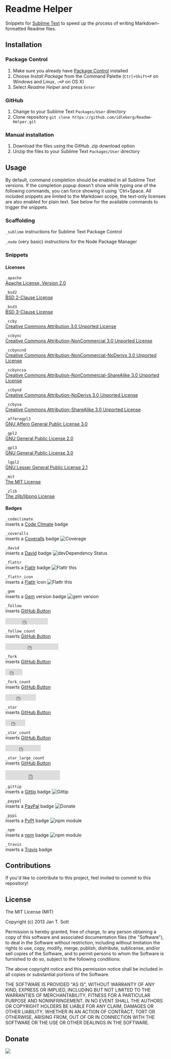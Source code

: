 # Readme Helper

Snippets for [Sublime Text](http://www.sublimetext.com/) to speed up the process of writing Markdown-formatted Readme files.

## Installation

### Package Control

1. Make sure you already have [Package Control](http://wbond.net/sublime_packages/package_control/) installed
2. Choose *Install Package* from the Command Palette (`Ctrl+Shift+P` on Windows and Linux, `⇧⌘P` on OS X)
3. Select *Readme Helper* and press `Enter`

### GitHub

1. Change to your Sublime Text `Packages/User` directory
2. Clone repository `git clone https://github.com/idleberg/Readme-Helper.git`

### Manual installation

1. Download the files using the GitHub .zip download option
2. Unzip the files to your Sublime Text `Packages/User` directory

## Usage

By default, command completion should be enabled in all Sublime Text versions. If the completion popup doesn't show while typing one of the following commands, you can force showing it using `Ctrl+Space. All included snippets are limited to the Markdown scope, the text-only licenses are also enabled for plain text. See below for the available commands to trigger the snippets.

### Scaffolding

`_sublime`
instructions for Sublime Text Package Control

`_node`
(very basic) instructions for the Node Package Manager

### Snippets

#### Licenses

`_apache`  
[Apache License, Version 2.0](http://opensource.org/licenses/Apache-2.0)

`_bsd2`  
[BSD 2-Clause License](http://opensource.org/licenses/BSD-2-Clause)  

`_bsd3`  
[BSD 3-Clause License](http://opensource.org/licenses/BSD-3-Clause)

`_ccby`  
[Creative Commons Attribution 3.0 Unported License](http://creativecommons.org/licenses/by/3.0/)

`_ccbync`  
[Creative Commons Attribution-NonCommercial 3.0 Unported License](http://creativecommons.org/licenses/by-nc/3.0/)

`_ccbyncnd`  
[Creative Commons Attribution-NonCommercial-NoDerivs 3.0 Unported License](http://creativecommons.org/licenses/by-nc-nd/3.0/)

`_ccbyncsa`  
[Creative Commons Attribution-NonCommercial-ShareAlike 3.0 Unported License](http://creativecommons.org/licenses/by-nc-sa/3.0/)

`_ccbynd`  
[Creative Commons Attribution-NoDerivs 3.0 Unported License](http://creativecommons.org/licenses/by-nd/3.0/)

`_ccbysa`  
[Creative Commons Attribution-ShareAlike 3.0 Unported License](http://creativecommons.org/licenses/by-sa/3.0/)

`_afferogpl3`  
[GNU Affero General Public License 3.0](http://opensource.org/licenses/AGPL-3.0)

`_gpl2`  
[GNU General Public License 2.0](http://opensource.org/licenses/GPL-2.0)

`_gpl3`  
[GNU General Public License 3.0](http://opensource.org/licenses/GPL-3.0)

`_lgpl2`  
[GNU Lesser General Public License 2.1](http://opensource.org/licenses/LGPL-2.1)

`_mit`  
[The MIT License](http://opensource.org/licenses/MIT)

`_zlib`  
[The zlib/libpng License](http://opensource.org/licenses/Zlib)

#### Badges

`_codeclimate`  
inserts a [Code Climate](https://coveralls.io) badge

`_coveralls`  
inserts a [Coveralls](https://coveralls.io) badge
![Coverage](https://s3.amazonaws.com/assets.coveralls.io/badges/coveralls_100.png)

`_david`  
inserts a [David](https://david-dm.org/) badge
![devDependency Status](https://david-dm.org/idleberg/Readme-Helper/dev-status.png)

`_flattr`  
inserts a [Flattr](http://flattr.com) badge
![Flattr this](https://api.flattr.com/button/flattr-badge-large.png)

`_flattr_icon`  
inserts a [Flattr](http://flattr.com) icon
![Flattr this](https://flattr.com/_img/icons/flattr_logo_16.png)

`_gem`  
inserts a [Gem](http://badge.fury.io/) version badge
![gem version](https://badge.fury.io/rb/gem.png)

`_follow`  
inserts [GitHub Button](http://ghbtns.com/)
<iframe src="http://ghbtns.com/github-btn.html?user=idleberg&type=follow" allowtransparency="true" frameborder="0" scrolling="0" width="132" height="20"></iframe>

`_follow_count`  
inserts [GitHub Button](http://ghbtns.com/)
<iframe src="http://ghbtns.com/github-btn.html?user=idleberg&type=follow&count=true" allowtransparency="true" frameborder="0" scrolling="0" width="165" height="20"></iframe>

`_fork`  
inserts [GitHub Button](http://ghbtns.com/)
<iframe src="http://ghbtns.com/github-btn.html?user=idleberg&repo=Readme-Helper&type=fork" allowtransparency="true" frameborder="0" scrolling="0" width="53" height="20"></iframe>

`_fork_count`  
inserts [GitHub Button](http://ghbtns.com/)
<iframe src="http://ghbtns.com/github-btn.html?user=idleberg&repo=Readme-Helper&type=fork&count=true" allowtransparency="true" frameborder="0" scrolling="0" width="95" height="20"></iframe>

`_star`  
inserts [GitHub Button](http://ghbtns.com/)
<iframe src="http://ghbtns.com/github-btn.html?user=idleberg&repo=github-buttons&type=watch" allowtransparency="true" frameborder="0" scrolling="0" width="62" height="20"></iframe>

`_star_count`  
inserts [GitHub Button](http://ghbtns.com/)
<iframe src="http://ghbtns.com/github-btn.html?user=idleberg&repo=Readme-Helper&type=watch&count=true" allowtransparency="true" frameborder="0" scrolling="0" width="110" height="20"></iframe>

`_star_large_count`  
inserts [GitHub Button](http://ghbtns.com/)
<iframe src="http://ghbtns.com/github-btn.html?user=idleberg&repo=Readme-Helper&type=watch&count=true&size=large" allowtransparency="true" frameborder="0" scrolling="0" width="170" height="30"></iframe>

`_gittip`  
inserts a [Gittip](http://gittip.com) badge
![Gittip](https://raw.github.com/gittip/www.gittip.com/master/www/assets/gittip.png)

`_paypal`  
inserts a [PayPal](http://paypal.com) badge
![Donate](https://www.paypalobjects.com/WEBSCR-640-20110429-1/en_US/i/btn/btn_donate_SM.gif)

`_pypi`  
inserts a [PyPI](http://badge.fury.io/) badge
![npm module](https://badge.fury.io/py/pypi.png)

`_npm`  
inserts a [npm](http://badge.fury.io/) badge
![npm module](https://badge.fury.io/js/npm.png)

`_travis`  
inserts a [Travis](http://travis-ci.org) badge

## Contributions

If you'd like to contribute to this project, feel invited to commit to this repository!

## License

The MIT License (MIT)

Copyright (c) 2013 Jan T. Sott

Permission is hereby granted, free of charge, to any person obtaining a copy
of this software and associated documentation files (the "Software"), to deal
in the Software without restriction, including without limitation the rights
to use, copy, modify, merge, publish, distribute, sublicense, and/or sell
copies of the Software, and to permit persons to whom the Software is
furnished to do so, subject to the following conditions:

The above copyright notice and this permission notice shall be included in
all copies or substantial portions of the Software.

THE SOFTWARE IS PROVIDED "AS IS", WITHOUT WARRANTY OF ANY KIND, EXPRESS OR
IMPLIED, INCLUDING BUT NOT LIMITED TO THE WARRANTIES OF MERCHANTABILITY,
FITNESS FOR A PARTICULAR PURPOSE AND NONINFRINGEMENT. IN NO EVENT SHALL THE
AUTHORS OR COPYRIGHT HOLDERS BE LIABLE FOR ANY CLAIM, DAMAGES OR OTHER
LIABILITY, WHETHER IN AN ACTION OF CONTRACT, TORT OR OTHERWISE, ARISING FROM,
OUT OF OR IN CONNECTION WITH THE SOFTWARE OR THE USE OR OTHER DEALINGS IN
THE SOFTWARE.

## Donate

[<img src="https://raw.github.com/balupton/flattr-buttons/master/badge-89x18.gif" />](https://flattr.com/submit/auto?user_id=idleberg&url=https://github.com/idleberg/Readme-Helper)